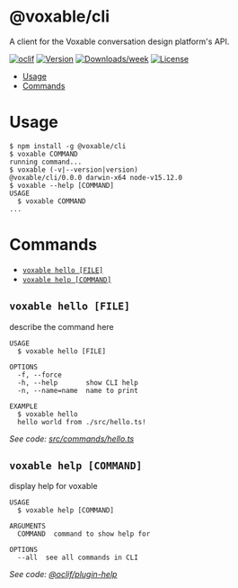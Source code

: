 @voxable/cli
============

A client for the Voxable conversation design platform&#39;s API.

[![oclif](https://img.shields.io/badge/cli-oclif-brightgreen.svg)](https://oclif.io)
[![Version](https://img.shields.io/npm/v/@voxable/cli.svg)](https://npmjs.org/package/@voxable/cli)
[![Downloads/week](https://img.shields.io/npm/dw/@voxable/cli.svg)](https://npmjs.org/package/@voxable/cli)
[![License](https://img.shields.io/npm/l/@voxable/cli.svg)](https://github.com/voxable/cli/blob/master/package.json)

<!-- toc -->
* [Usage](#usage)
* [Commands](#commands)
<!-- tocstop -->
# Usage
<!-- usage -->
```sh-session
$ npm install -g @voxable/cli
$ voxable COMMAND
running command...
$ voxable (-v|--version|version)
@voxable/cli/0.0.0 darwin-x64 node-v15.12.0
$ voxable --help [COMMAND]
USAGE
  $ voxable COMMAND
...
```
<!-- usagestop -->
# Commands
<!-- commands -->
* [`voxable hello [FILE]`](#voxable-hello-file)
* [`voxable help [COMMAND]`](#voxable-help-command)

## `voxable hello [FILE]`

describe the command here

```
USAGE
  $ voxable hello [FILE]

OPTIONS
  -f, --force
  -h, --help       show CLI help
  -n, --name=name  name to print

EXAMPLE
  $ voxable hello
  hello world from ./src/hello.ts!
```

_See code: [src/commands/hello.ts](https://github.com/voxable/cli/blob/v0.0.0/src/commands/hello.ts)_

## `voxable help [COMMAND]`

display help for voxable

```
USAGE
  $ voxable help [COMMAND]

ARGUMENTS
  COMMAND  command to show help for

OPTIONS
  --all  see all commands in CLI
```

_See code: [@oclif/plugin-help](https://github.com/oclif/plugin-help/blob/v3.2.2/src/commands/help.ts)_
<!-- commandsstop -->
